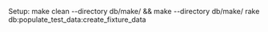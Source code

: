 Setup:
make clean --directory db/make/ && make --directory db/make/
rake db:populate_test_data:create_fixture_data
